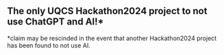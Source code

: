 ## The only UQCS Hackathon2024 project to not use ChatGPT and AI!*

*claim may be rescinded in the event that another Hackathon2024 project has
been found to not use AI.